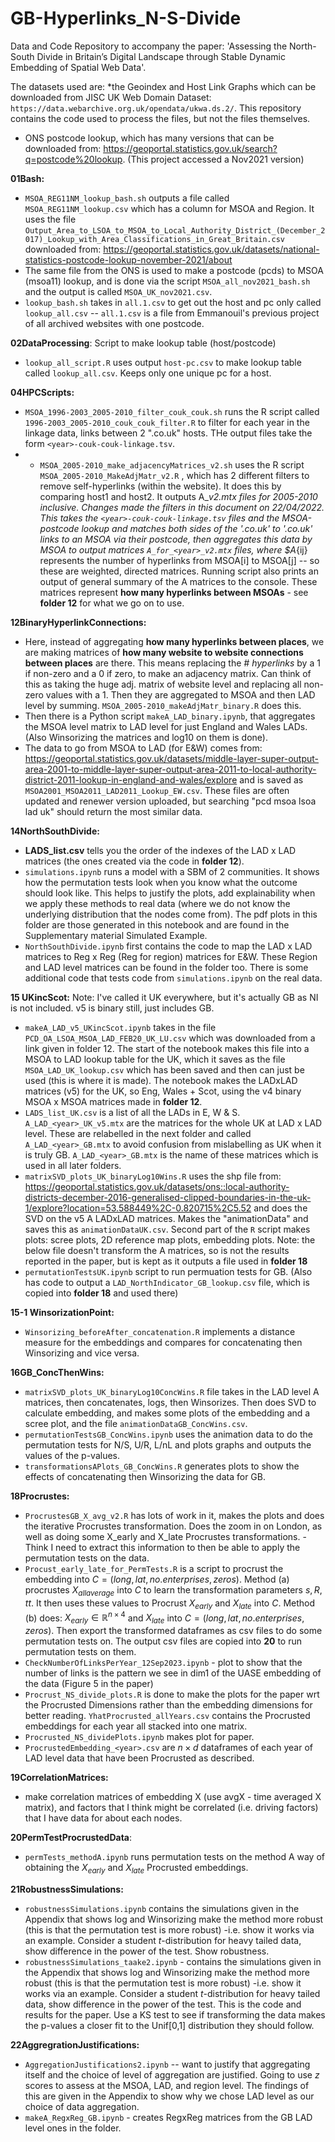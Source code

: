 # GB-Hyperlinks_N-S-Divide
Data and Code Repository to accompany the paper: 'Assessing the North-South Divide in Britain’s Digital Landscape through Stable Dynamic Embedding of Spatial Web Data'. 

The datasets used are:
*the Geoindex and Host Link Graphs which can be downloaded from JISC UK Web Domain Dataset: `https://data.webarchive.org.uk/opendata/ukwa.ds.2/`. This repository contains the code used to process the files, but not the files themselves. 
* ONS postcode lookup, which has many versions that can be downloaded from: https://geoportal.statistics.gov.uk/search?q=postcode%20lookup. (This project accessed a Nov2021 version)


**01Bash:**
* ```MSOA_REG11NM_lookup_bash.sh``` outputs a file called ```MSOA_REG11NM_lookup.csv``` which has a column for MSOA and Region. It uses the file `Output_Area_to_LSOA_to_MSOA_to_Local_Authority_District_(December_2017)_Lookup_with_Area_Classifications_in_Great_Britain.csv` downloaded from: https://geoportal.statistics.gov.uk/datasets/national-statistics-postcode-lookup-november-2021/about
* The same file from the ONS is used to make a postcode (pcds) to MSOA (msoa11) lookup, and is done via the script `MSOA_all_nov2021_bash.sh` and the output is called `MSOA_UK_nov2021.csv`.
* `lookup_bash.sh` takes in `all.1.csv` to get out the host and pc only called `lookup_all.csv` -- `all.1.csv` is a file from Emmanouil's previous project of all archived websites with one postcode. 

**02DataProcessing**: Script to make lookup table (host/postcode)
* `lookup_all_script.R` uses output `host-pc.csv` to make lookup table called `lookup_all.csv`. Keeps only one unique pc for a host.

**04HPCScripts:** 
* `MSOA_1996-2003_2005-2010_filter_couk_couk.sh` runs the R script called `1996-2003_2005-2010_couk_couk_filter.R` to filter for each year in the linkage data, links between 2 ".co.uk" hosts. THe output files take the form `<year>-couk-couk-linkage.tsv`.
* * ```MSOA_2005-2010_make_adjacencyMatrices_v2.sh``` uses the R script ```MSOA_2005-2010_MakeAdjMatr_v2.R``` , which has 2 different filters to remove self-hyperlinks (within the website). It does this by comparing host1 and host2. It outputs A_<year>_v2.mtx files for 2005-2010 inclusive. Changes made the filters in this document on 22/04/2022. This takes the `<year>-couk-couk-linkage.tsv` files and the MSOA-postcode lookup and matches both sides of the *'.co.uk'* to *'.co.uk'* links to an MSOA via their postcode, then aggregates this data by MSOA to output matrices `A_for_<year>_v2.mtx` files, where $A_{ij} represents the number of hyperlinks from MSOA[i] to MSOA[j] -- so these are weighted, directed matrices. Running script also prints an output of general summary of the A matrices to the console. These matrices represent **how many hyperlinks between MSOAs** - see **folder 12** for what we go on to use. 
  
**12BinaryHyperlinkConnections:**
* Here, instead of aggregating **how many hyperlinks between places**, we are making matrices of **how many website to website connections between places** are there. This means replacing the *# hyperlinks* by a 1 if non-zero and a 0 if zero, to make an adjacency matrix. Can think of this as taking the huge adj. matrix of website level and replacing all non-zero values with a 1. Then they are aggregated to MSOA and then LAD level by summing. `MSOA_2005-2010_makeAdjMatr_binary.R` does this. 
* Then there is a Python script `makeA_LAD_binary.ipynb`, that aggregates the MSOA level matrix to LAD level for just England and Wales LADs. (Also Winsorizing the matrices and log10 on them is done).
* The data to go from MSOA to LAD (for E&W) comes from: https://geoportal.statistics.gov.uk/datasets/middle-layer-super-output-area-2001-to-middle-layer-super-output-area-2011-to-local-authority-district-2011-lookup-in-england-and-wales/explore and is saved as `MSOA2001_MSOA2011_LAD2011_Lookup_EW.csv`. These files are often updated and renewer version uploaded, but searching "pcd msoa lsoa lad uk" should return the most similar data. 

**14NorthSouthDivide:**
* **LADS_list.csv** tells you the order of the indexes of the LAD x LAD matrices (the ones created via the code in **folder 12**). 
* `simulations.ipynb` runs a model with a SBM of 2 communities. It shows how the permutation tests look when you know what the outcome should look like. This helps to justify the plots, add explainability when we apply these methods to real data (where we do not know the underlying distribution that the nodes come from). The pdf plots in this folder are those generated in this notebook and are found in the Supplementary material Simulated Example.
* `NorthSouthDivide.ipynb` first contains the code to map the LAD x LAD matrices to Reg x Reg (Reg for region) matrices for E&W. These Region and LAD level matrices can be found in the folder too. There is some additional code that tests code from `simulations.ipynb` on the real data. 
  
**15 UKincScot:**
Note: I've called it UK everywhere, but it's actually GB as NI is not included. v5 is binary still, just includes GB. 

* `makeA_LAD_v5_UKincScot.ipynb` takes in the file `PCD_OA_LSOA_MSOA_LAD_FEB20_UK_LU.csv` which was downloaded from a link given in folder 12. The start of the notebook makes this file into a MSOA to LAD lookup table for the UK, which it saves as the file `MSOA_LAD_UK_lookup.csv` which has been saved and then can just be used (this is where it is made). The notebook makes the LADxLAD matrices (v5) for the UK, so Eng, Wales + Scot, using the v4 binary MSOA x MSOA matrices made in **folder 12**.
* `LADS_list_UK.csv` is a list of all the LADs in E, W & S. `A_LAD_<year>_UK_v5.mtx` are the matrices for the whole UK at LAD x LAD level. These are relabelled in the next folder and called `A_LAD_<year>_GB.mtx` to avoid confusion from mislabelling as UK when it is truly GB. `A_LAD_<year>_GB.mtx` is the name of these matrices which is used in all later folders. 
* `matrixSVD_plots_UK_binaryLog10Wins.R` uses the shp file from: 
https://geoportal.statistics.gov.uk/datasets/ons::local-authority-districts-december-2016-generalised-clipped-boundaries-in-the-uk-1/explore?location=53.588449%2C-0.820715%2C5.52
and does the SVD on the v5 A LADxLAD matrices. Makes the "animationData" and saves this as `animationDataUK.csv`. 
Second part of the `R` script makes plots: scree plots, 2D reference map plots, embedding plots. 
Note: the below file doesn't transform the A matrices, so is not the results reported in the paper, but is kept as it outputs a file used in **folder 18**
* `permutationTestsUK.ipynb` script to run permuation tests for GB. (Also has code to output a `LAD_NorthIndicator_GB_lookup.csv` file, which is copied into **folder 18** and used there)
  
**15-1 WinsorizationPoint:**
* `Winsorizing_beforeAfter_concatenation.R` implements a distance measure for the embeddings and compares for concatenating then Winsorizing and vice versa.
  
**16GB_ConcThenWins:**
* `matrixSVD_plots_UK_binaryLog10ConcWins.R` file takes in the LAD level A matrices, then concatenates, logs, then Winsorizes. Then does SVD to calculate embedding, and makes some plots of the embedding and a scree plot, and the file `animationDataGB_ConcWins.csv`.
* `permutationTestsGB_ConcWins.ipynb` uses the animation data to do the permutation tests for N/S, U/R, L/nL and plots graphs and outputs the values of the p-values. 
* `transformationsAPlots_GB_ConcWins.R` generates  plots to show the effects of concatenating then Winsorizing the data for GB.
  
**18Procrustes:**
* `ProcrustesGB_X_avg_v2.R` has lots of work in it, makes the plots and does the iterative Procrustes transformation. Does the zoom in on London, as well as doing some X_early and X_late Procrustes transformations. - Think I need to extract this information to then be able to apply the permutation tests on the data. 
* `Procust_early_late_for_PermTests.R` is a script to procrust the embedding into $C = (long, lat,  no.enterprises, zeros)$. Method (a) procrustes $X_{all average}$ into $C$ to learn the transformation parameters $s, R, tt$. It then uses these values to Procrust $X_{early}$ and $X_{late}$ into $C$. Method (b) does: $X_{early} \in \mathbb{R}^{n \times 4}$ and $X_{late}$ into $C = (long, lat,  no.enterprises, zeros)$. Then export the transformed dataframes as csv files to do some permutation tests on. The output csv files are copied into **20** to run permutation tests on them.
* `CheckNumberOfLinksPerYear_12Sep2023.ipynb` - plot to show that the number of links is the pattern we see in dim1 of the UASE embedding of the data (Figure 5 in the paper)
* `Procrust_NS_divide_plots.R` is done to make the plots for the paper wrt the Procrusted Dimensions rather than the embedding dimensions for better reading. `YhatProcrusted_allYears.csv` contains the Procrusted embeddings for each year all stacked into one matrix. 
* `Procrusted_NS_dividePlots.ipynb` makes plot for paper.
* `ProcrustedEmbedding_<year>.csv` are $n \times d$ dataframes of each year of LAD level data that have been Procrusted as described. 

**19CorrelationMatrices:**
* make correlation matrices of embedding X (use avgX - time averaged X matrix), and factors that I think might be correlated (i.e. driving factors) that I have data for about each nodes.
  
**20PermTestProcrustedData**:
* `permTests_methodA.ipynb` runs permutation tests on the method A way of obtaining the $X_{early}$ and $X_{late}$ Procrusted embeddings. 

**21RobustnessSimulations:**
* `robustnessSimulations.ipynb` contains the simulations given in the Appendix that shows log and Winsorizing make the method more robust (this is that the permutation test is more robust) -i.e. show it works via an example. Consider a student $t$-distribution for heavy tailed data, show difference in the power of the test. Show robustness.
* `robustnessSimulations_taake2.ipynb` - contains the simulations given in the Appendix that shows log and Winsorizing make the method more robust (this is that the permutation test is more robust) -i.e. show it works via an example. Consider a student $t$-distribution for heavy tailed data, show difference in the power of the test. This is the code and results for the paper. Use a KS test to see if transforming the data makes the p-values a closer fit to the Unif[0,1] distribution they should follow.

**22AggregrationJustifications:**
* `AggregationJustifications2.ipynb` -- want to justify that aggregating itself and the choice of level of aggregation are justified. Going to use $z$ scores to assess at the MSOA, LAD, and region level. The findings of this are given in the Appendix to show why we chose LAD level as our choice of data aggregation. 
* `makeA_RegxReg_GB.ipynb` - creates RegxReg matrices from the GB LAD level ones in the folder.

